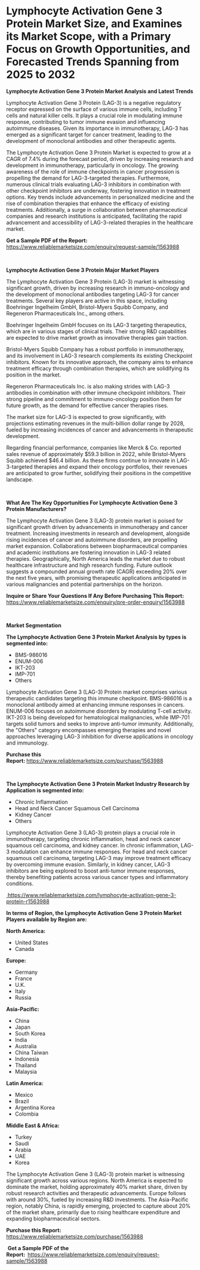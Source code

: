 <p><h1>Lymphocyte Activation Gene 3 Protein Market Size, and Examines its Market Scope, with a Primary Focus on Growth Opportunities, and Forecasted Trends Spanning from 2025 to 2032</h1></p><p><strong>Lymphocyte Activation Gene 3 Protein Market Analysis and Latest Trends</strong></p>
<p><p>Lymphocyte Activation Gene 3 Protein (LAG-3) is a negative regulatory receptor expressed on the surface of various immune cells, including T cells and natural killer cells. It plays a crucial role in modulating immune response, contributing to tumor immune evasion and influencing autoimmune diseases. Given its importance in immunotherapy, LAG-3 has emerged as a significant target for cancer treatment, leading to the development of monoclonal antibodies and other therapeutic agents.</p><p>The Lymphocyte Activation Gene 3 Protein Market is expected to grow at a CAGR of 7.4% during the forecast period, driven by increasing research and development in immunotherapy, particularly in oncology. The growing awareness of the role of immune checkpoints in cancer progression is propelling the demand for LAG-3-targeted therapies. Furthermore, numerous clinical trials evaluating LAG-3 inhibitors in combination with other checkpoint inhibitors are underway, fostering innovation in treatment options. Key trends include advancements in personalized medicine and the rise of combination therapies that enhance the efficacy of existing treatments. Additionally, a surge in collaboration between pharmaceutical companies and research institutions is anticipated, facilitating the rapid advancement and accessibility of LAG-3-related therapies in the healthcare market.</p></p>
<p><strong>Get a Sample PDF of the Report:&nbsp;</strong> <a href="https://www.reliablemarketsize.com/enquiry/request-sample/1563988?utm_campaign=3260&utm_medium=2&utm_source=Github&utm_content=ia&utm_term=19042025&utm_id=lymphocyte-activation-gene-3-protein">https://www.reliablemarketsize.com/enquiry/request-sample/1563988</a></p>
<p>&nbsp;</p>
<p><strong>Lymphocyte Activation Gene 3 Protein Major Market Players</strong></p>
<p><p>The Lymphocyte Activation Gene 3 Protein (LAG-3) market is witnessing significant growth, driven by increasing research in immuno-oncology and the development of monoclonal antibodies targeting LAG-3 for cancer treatments. Several key players are active in this space, including Boehringer Ingelheim GmbH, Bristol-Myers Squibb Company, and Regeneron Pharmaceuticals Inc., among others.</p><p>Boehringer Ingelheim GmbH focuses on its LAG-3 targeting therapeutics, which are in various stages of clinical trials. Their strong R&D capabilities are expected to drive market growth as innovative therapies gain traction.</p><p>Bristol-Myers Squibb Company has a robust portfolio in immunotherapy, and its involvement in LAG-3 research complements its existing Checkpoint inhibitors. Known for its innovative approach, the company aims to enhance treatment efficacy through combination therapies, which are solidifying its position in the market.</p><p>Regeneron Pharmaceuticals Inc. is also making strides with LAG-3 antibodies in combination with other immune checkpoint inhibitors. Their strong pipeline and commitment to immuno-oncology position them for future growth, as the demand for effective cancer therapies rises.</p><p>The market size for LAG-3 is expected to grow significantly, with projections estimating revenues in the multi-billion dollar range by 2028, fueled by increasing incidences of cancer and advancements in therapeutic development.</p><p>Regarding financial performance, companies like Merck & Co. reported sales revenue of approximately $59.3 billion in 2022, while Bristol-Myers Squibb achieved $46.4 billion. As these firms continue to innovate in LAG-3-targeted therapies and expand their oncology portfolios, their revenues are anticipated to grow further, solidifying their positions in the competitive landscape.</p></p>
<p>&nbsp;</p>
<p><strong>What Are The Key Opportunities For Lymphocyte Activation Gene 3 Protein Manufacturers?</strong></p>
<p><p>The Lymphocyte Activation Gene 3 (LAG-3) protein market is poised for significant growth driven by advancements in immunotherapy and cancer treatment. Increasing investments in research and development, alongside rising incidences of cancer and autoimmune disorders, are propelling market expansion. Collaborations between biopharmaceutical companies and academic institutions are fostering innovation in LAG-3 related therapies. Geographically, North America leads the market due to robust healthcare infrastructure and high research funding. Future outlook suggests a compounded annual growth rate (CAGR) exceeding 20% over the next five years, with promising therapeutic applications anticipated in various malignancies and potential partnerships on the horizon.</p></p>
<p><strong>Inquire or Share Your Questions If Any Before Purchasing This Report:</strong> <a href="https://www.reliablemarketsize.com/enquiry/pre-order-enquiry/1563988?utm_campaign=3260&utm_medium=2&utm_source=Github&utm_content=ia&utm_term=19042025&utm_id=lymphocyte-activation-gene-3-protein">https://www.reliablemarketsize.com/enquiry/pre-order-enquiry/1563988</a></p>
<p>&nbsp;</p>
<p><strong>Market Segmentation</strong></p>
<p><strong>The Lymphocyte Activation Gene 3 Protein Market Analysis by types is segmented into:</strong></p>
<p><ul><li>BMS-986016</li><li>ENUM-006</li><li>IKT-203</li><li>IMP-701</li><li>Others</li></ul></p>
<p><p>Lymphocyte Activation Gene 3 (LAG-3) Protein market comprises various therapeutic candidates targeting this immune checkpoint. BMS-986016 is a monoclonal antibody aimed at enhancing immune responses in cancers. ENUM-006 focuses on autoimmune disorders by modulating T-cell activity. IKT-203 is being developed for hematological malignancies, while IMP-701 targets solid tumors and seeks to improve anti-tumor immunity. Additionally, the "Others" category encompasses emerging therapies and novel approaches leveraging LAG-3 inhibition for diverse applications in oncology and immunology.</p></p>
<p><strong>Purchase this Report:&nbsp;</strong><a href="https://www.reliablemarketsize.com/purchase/1563988?utm_campaign=3260&utm_medium=2&utm_source=Github&utm_content=ia&utm_term=19042025&utm_id=lymphocyte-activation-gene-3-protein">https://www.reliablemarketsize.com/purchase/1563988</a></p>
<p>&nbsp;</p>
<p><strong>The Lymphocyte Activation Gene 3 Protein Market Industry Research by Application is segmented into:</strong></p>
<p><ul><li>Chronic Inflammation</li><li>Head and Neck Cancer Squamous Cell Carcinoma</li><li>Kidney Cancer</li><li>Others</li></ul></p>
<p><p>Lymphocyte Activation Gene 3 (LAG-3) protein plays a crucial role in immunotherapy, targeting chronic inflammation, head and neck cancer squamous cell carcinoma, and kidney cancer. In chronic inflammation, LAG-3 modulation can enhance immune responses. For head and neck cancer squamous cell carcinoma, targeting LAG-3 may improve treatment efficacy by overcoming immune evasion. Similarly, in kidney cancer, LAG-3 inhibitors are being explored to boost anti-tumor immune responses, thereby benefiting patients across various cancer types and inflammatory conditions.</p></p>
<p><a href="https://www.reliablemarketsize.com/lymphocyte-activation-gene-3-protein-r1563988?utm_campaign=3260&utm_medium=2&utm_source=Github&utm_content=ia&utm_term=19042025&utm_id=lymphocyte-activation-gene-3-protein">&nbsp;https://www.reliablemarketsize.com/lymphocyte-activation-gene-3-protein-r1563988</a></p>
<p><strong>In terms of Region, the Lymphocyte Activation Gene 3 Protein Market Players available by Region are:</strong></p>
<p>
    <p> <strong> North America: </strong>
        <ul>
            <li>United States</li>
            <li>Canada</li>
        </ul>
        </p> 
    <p> <strong> Europe: </strong>
        <ul>
            <li>Germany</li>
            <li>France</li>
            <li>U.K.</li>
            <li>Italy</li>
            <li>Russia</li>
        </ul>
        </p> 
    <p> <strong> Asia-Pacific: </strong>
        <ul>
            <li>China</li>
            <li>Japan</li>
            <li>South Korea</li>
            <li>India</li>
            <li>Australia</li>
            <li>China Taiwan</li>
            <li>Indonesia</li>
            <li>Thailand</li>
            <li>Malaysia</li>
        </ul>
        </p> 
    <p> <strong> Latin America: </strong>
        <ul>
            <li>Mexico</li>
            <li>Brazil</li>
            <li>Argentina Korea</li>
            <li>Colombia</li>
        </ul>
        </p> 
    <p> <strong> Middle East & Africa: </strong>
        <ul>
            <li>Turkey</li>
            <li>Saudi</li>
            <li>Arabia</li>
            <li>UAE</li>
            <li>Korea</li>
        </ul>
    </p>
    </p>
<p><p>The Lymphocyte Activation Gene 3 (LAG-3) protein market is witnessing significant growth across various regions. North America is expected to dominate the market, holding approximately 40% market share, driven by robust research activities and therapeutic advancements. Europe follows with around 30%, fueled by increasing R&D investments. The Asia-Pacific region, notably China, is rapidly emerging, projected to capture about 20% of the market share, primarily due to rising healthcare expenditure and expanding biopharmaceutical sectors.</p></p>
<p><strong>Purchase this Report: </strong><a href="https://www.reliablemarketsize.com/purchase/1563988?utm_campaign=3260&utm_medium=2&utm_source=Github&utm_content=ia&utm_term=19042025&utm_id=lymphocyte-activation-gene-3-protein">https://www.reliablemarketsize.com/purchase/1563988</a></p>
<p>&nbsp;<strong>Get a Sample PDF of the Report:&nbsp;&nbsp;</strong><a href="https://www.reliablemarketsize.com/enquiry/request-sample/1563988?utm_campaign=3260&utm_medium=2&utm_source=Github&utm_content=ia&utm_term=19042025&utm_id=lymphocyte-activation-gene-3-protein">https://www.reliablemarketsize.com/enquiry/request-sample/1563988</a></p>
<p><strong></strong></p>
<p><p></p><p></p><p></p></p>